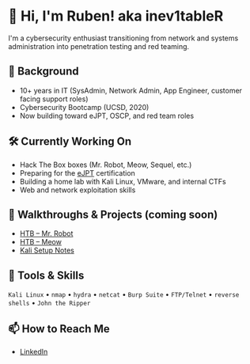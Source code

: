 # 👋 Hi, I'm Ruben! aka inev1tableR

I'm a cybersecurity enthusiast transitioning from network and systems administration into penetration testing and red teaming.

## 💼 Background

- 10+ years in IT (SysAdmin, Network Admin, App Engineer, customer facing support roles)
- Cybersecurity Bootcamp (UCSD, 2020)
- Now building toward eJPT, OSCP, and red team roles

## 🛠️ Currently Working On

- Hack The Box boxes (Mr. Robot, Meow, Sequel, etc.)
- Preparing for the [eJPT](https://ine.com/certifications/ejpt) certification
- Building a home lab with Kali Linux, VMware, and internal CTFs
- Web and network exploitation skills

## 📁 Walkthroughs & Projects (coming soon)

- [HTB – Mr. Robot](https://github.com/inev1tableR/HTB-MrRobot)
- [HTB – Meow](https://github.com/inev1tableR/HTB-Meow)
- [Kali Setup Notes](https://github.com/inev1tableR/Kali-Setup-Notes)

## 🧠 Tools & Skills

`Kali Linux` • `nmap` • `hydra` • `netcat` • `Burp Suite` • `FTP/Telnet` • `reverse shells` • `John the Ripper`

## 📫 How to Reach Me

- [LinkedIn](https://www.linkedin.com/in/rubenesparzagutierrez/)
